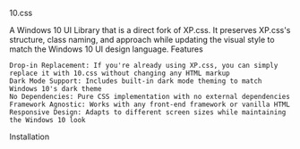 10.css

A Windows 10 UI Library that is a direct fork of XP.css. It preserves XP.css's structure, class naming, and approach while updating the visual style to match the Windows 10 UI design language.
Features

    Drop-in Replacement: If you're already using XP.css, you can simply replace it with 10.css without changing any HTML markup
    Dark Mode Support: Includes built-in dark mode theming to match Windows 10's dark theme
    No Dependencies: Pure CSS implementation with no external dependencies
    Framework Agnostic: Works with any front-end framework or vanilla HTML
    Responsive Design: Adapts to different screen sizes while maintaining the Windows 10 look

Installation

<link rel="stylesheet" href="https://cdn.jsdelivr.net/gh/apersonwhomakesstuff/10.css@main/10.css">


